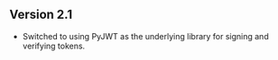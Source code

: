 ## Version 2.1

* Switched to using PyJWT as the underlying library for signing and verifying
  tokens.
